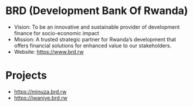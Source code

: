 # BRD (Development Bank Of Rwanda)

- Vision: To be an innovative and sustainable provider of development finance for socio-economic impact
- Mission: A trusted strategic partner for Rwanda’s development that offers financial solutions for enhanced value to our stakeholders.
- Website: https://www.brd.rw

# Projects
  - https://minuza.brd.rw
  - https://iwanjye.brd.rw
